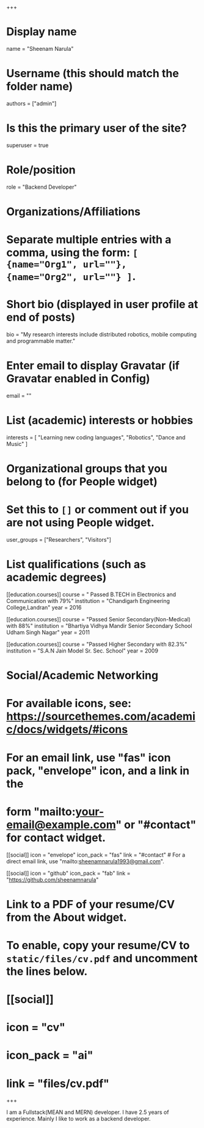 +++
# Display name
name = "Sheenam Narula"

# Username (this should match the folder name)
authors = ["admin"]

# Is this the primary user of the site?
superuser = true

# Role/position
role = "Backend Developer"

# Organizations/Affiliations
#   Separate multiple entries with a comma, using the form: `[ {name="Org1", url=""}, {name="Org2", url=""} ]`.

# Short bio (displayed in user profile at end of posts)
bio = "My research interests include distributed robotics, mobile computing and programmable matter."

# Enter email to display Gravatar (if Gravatar enabled in Config)
email = ""

# List (academic) interests or hobbies
interests = [
  "Learning new coding languages",
  "Robotics",
  "Dance and Music"
]

# Organizational groups that you belong to (for People widget)
#   Set this to `[]` or comment out if you are not using People widget.
user_groups = ["Researchers", "Visitors"]

# List qualifications (such as academic degrees)
[[education.courses]]
  course = " Passed B.TECH in Electronics and Communication with 79%"
  institution = "Chandigarh Engineering College,Landran"
  year = 2016

[[education.courses]]
  course = "Passed Senior Secondary(Non-Medical) with 88%"
  institution = "Bhartiya Vidhya Mandir Senior Secondary School Udham Singh Nagar"
  year = 2011
  

[[education.courses]]
  course = "Passed Higher Secondary with 82.3%"
  institution = "S.A.N Jain Model Sr. Sec. School"
  year = 2009

# Social/Academic Networking
# For available icons, see: https://sourcethemes.com/academic/docs/widgets/#icons
#   For an email link, use "fas" icon pack, "envelope" icon, and a link in the
#   form "mailto:your-email@example.com" or "#contact" for contact widget.

[[social]]
  icon = "envelope"
  icon_pack = "fas"
  link = "#contact"  # For a direct email link, use "mailto:sheenamnarula1993@gmail.com".

[[social]]
  icon = "github"
  icon_pack = "fab"
  link = "https://github.com/sheenamnarula"

# Link to a PDF of your resume/CV from the About widget.
# To enable, copy your resume/CV to `static/files/cv.pdf` and uncomment the lines below.
# [[social]]
#   icon = "cv"
#   icon_pack = "ai"
#   link = "files/cv.pdf"

+++

I am a Fullstack(MEAN and MERN) developer. I have 2.5 years of experience. Mainly I like to work as a backend developer.
